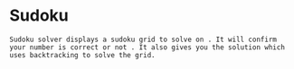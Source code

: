 # Sudoku

    Sudoku solver displays a sudoku grid to solve on . It will confirm your number is correct or not . It also gives you the solution which uses backtracking to solve the grid. 
